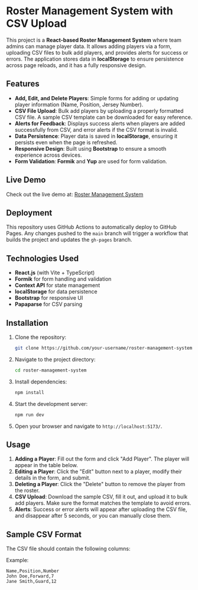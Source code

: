 # Roster Management System with CSV Upload

This project is a **React-based Roster Management System** where team admins can manage player data. It allows adding players via a form, uploading CSV files to bulk add players, and provides alerts for success or errors. The application stores data in **localStorage** to ensure persistence across page reloads, and it has a fully responsive design.

## Features

- **Add, Edit, and Delete Players**: Simple forms for adding or updating player information (Name, Position, Jersey Number).
- **CSV File Upload**: Bulk add players by uploading a properly formatted CSV file. A sample CSV template can be downloaded for easy reference.
- **Alerts for Feedback**: Displays success alerts when players are added successfully from CSV, and error alerts if the CSV format is invalid.
- **Data Persistence**: Player data is saved in **localStorage**, ensuring it persists even when the page is refreshed.
- **Responsive Design**: Built using **Bootstrap** to ensure a smooth experience across devices.
- **Form Validation**: **Formik** and **Yup** are used for form validation.

## Live Demo

Check out the live demo at: [Roster Management System](https://smith-0.github.io/CRUD-FORM-CSV/)

## Deployment

This repository uses GitHub Actions to automatically deploy to GitHub Pages. Any changes pushed to the `main` branch will trigger a workflow that builds the project and updates the `gh-pages` branch.

## Technologies Used

- **React.js** (with Vite + TypeScript)
- **Formik** for form handling and validation
- **Context API** for state management
- **localStorage** for data persistence
- **Bootstrap** for responsive UI
- **Papaparse** for CSV parsing

## Installation

1. Clone the repository:

   ```bash
   git clone https://github.com/your-username/roster-management-system.git
   ```

2. Navigate to the project directory:

   ```bash
   cd roster-management-system
   ```

3. Install dependencies:

   ```bash
   npm install
   ```

4. Start the development server:

   ```bash
   npm run dev
   ```

5. Open your browser and navigate to `http://localhost:5173/`.

## Usage

1. **Adding a Player**: Fill out the form and click "Add Player". The player will appear in the table below.
2. **Editing a Player**: Click the "Edit" button next to a player, modify their details in the form, and submit.
3. **Deleting a Player**: Click the "Delete" button to remove the player from the roster.
4. **CSV Upload**: Download the sample CSV, fill it out, and upload it to bulk add players. Make sure the format matches the template to avoid errors.
5. **Alerts**: Success or error alerts will appear after uploading the CSV file, and disappear after 5 seconds, or you can manually close them.

## Sample CSV Format

The CSV file should contain the following columns:

Example:

```csv
Name,Position,Number
John Doe,Forward,7
Jane Smith,Guard,12
```
